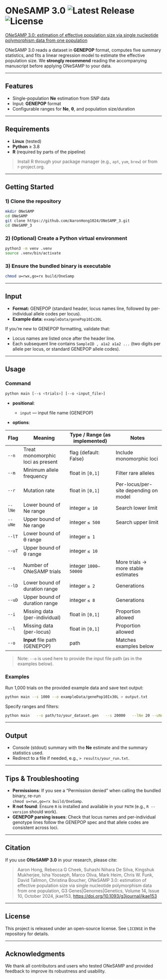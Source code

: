 # ONeSAMP 3.0 ![Latest Release](https://img.shields.io/github/v/release/AaronHong1024/ONeSAMP_3?display_name=tag&sort=semver) ![License](https://img.shields.io/github/license/AaronHong1024/ONeSAMP_3)


<!-- Badges (optional)
[![GitHub release](https://img.shields.io/github/v/release/<owner>/ONeSAMP_3)]()
[![License](https://img.shields.io/github/license/<owner>/ONeSAMP_3)]()
-->

[ONeSAMP 3.0: estimation of effective population size via single nucleotide polymorphism data from one population](https://academic.oup.com/g3journal/article/14/10/jkae153/7712987)

ONeSAMP 3.0 reads a dataset in **GENEPOP** format, computes five summary statistics, and fits a linear regression model to estimate the effective population size. We **strongly recommend** reading the accompanying manuscript before applying ONeSAMP to your data.

---

## Features

- Single-population **Ne** estimation from SNP data  
- Input: **GENEPOP** format  
- Configurable ranges for **Ne**, **θ**, and population size/duration  

---

## Requirements

- **Linux** (tested)
- **Python** ≥ 3.8
- **R** (required by parts of the pipeline)

> Install R through your package manager (e.g., `apt`, `yum`, `brew`) or from r-project.org.

---

## Getting Started

### 1) Clone the repository

```bash
mkdir ONeSAMP
cd ONeSAMP
git clone https://github.com/AaronHong1024/ONeSAMP_3.git
cd ONeSAMP_3
```

### 2) (Optional) Create a Python virtual environment

```bash
python3 -m venv .venv
source .venv/bin/activate
```

### 3) Ensure the bundled binary is executable

```bash
chmod u=rwx,go=rx build/OneSamp
```

---

## Input

- **Format:** GENEPOP (standard header, locus names line, followed by per-individual allele codes per locus).
- **Example data:** `exampleData/genePop10Ix30L`

If you’re new to GENEPOP formatting, validate that:
- Locus names are listed once after the header line.
- Each subsequent line contains `SampleID , a1a2 a1a2 ...` (two digits per allele per locus, or standard GENEPOP allele codes).

---

## Usage

### Command

```bash
python main [--s <trials>] [--o <input_file>]
```

- **positional**:
  - `input` — input file name (GENEPOP)

- **options**:

| Flag | Meaning | Type / Range (as implemented) | Notes |
|---|---|---|---|
| `--n` | Treat monomorphic loci as present | flag (default: False) | Include monomorphic loci |
| `--m` | Minimum allele frequency | float in `[0,1]` | Filter rare alleles |
| `--r` | Mutation rate | float in `[0,1]` | Per-locus/per-site depending on model |
| `--lNe` | Lower bound of Ne range | integer `≥ 10` | Search lower limit |
| `--uNe` | Upper bound of Ne range | integer `≤ 500` | Search upper limit |
| `--lT` | Lower bound of θ range | integer `≥ 1` |  |
| `--uT` | Upper bound of θ range | integer `≤ 10` |  |
| `--s` | Number of ONeSAMP trials | integer `1000–50000` | More trials → more stable estimates |
| `--lD` | Lower bound of duration range | integer `≥ 2` | Generations |
| `--uD` | Upper bound of duration range | integer `≤ 8` | Generations |
| `--i` | Missing data (per-individual) | float in `[0,1]` | Proportion allowed |
| `--l` | Missing data (per-locus) | float in `[0,1]` | Proportion allowed |
| `--o` | **Input** file path (GENEPOP) | path | Matches examples below |

> Note: `--o` is used here to provide the input file path (as in the examples below).

### Examples

Run 1,000 trials on the provided example data and save text output:

```bash
python main --s 1000 --o exampleData/genePop10Ix30L > output.txt
```

Specify ranges and filters:

```bash
python main   --o path/to/your_dataset.gen   --s 20000   --lNe 20 --uNe 400   --lT 1  --uT 10   --lD 2  --uD 6   --m 0.02   --i 0.1   --l 0.1
```

---

## Output

- Console (stdout) summary with the **Ne** estimate and the summary statistics used.  
- Redirect to a file if needed, e.g., `> results/your_run.txt`.

---

## Tips & Troubleshooting

- **Permissions**: If you see a “Permission denied” when calling the bundled binary, re-run  
  `chmod u=rwx,go=rx build/OneSamp`.
- **R not found**: Ensure `R` is installed and available in your `PATH` (e.g., `R --version` should work).
- **GENEPOP parsing issues**: Check that locus names and per-individual genotype lines follow the GENEPOP spec and that allele codes are consistent across loci.

---

## Citation

If you use **ONeSAMP 3.0** in your research, please cite:

> Aaron Hong, Rebecca G Cheek, Suhashi Nihara De Silva, Kingshuk Mukherjee, Isha Yooseph, Marco Oliva, Mark Heim, Chris W. Funk, David Tallmon, Christina Boucher, ONeSAMP 3.0: estimation of effective population size via single nucleotide polymorphism data from one population, G3 Genes|Genomes|Genetics, Volume 14, Issue 10, October 2024, jkae153, https://doi.org/10.1093/g3journal/jkae153

---

## License

This project is released under an open-source license. See `LICENSE` in the repository for details.

---

## Acknowledgments

We thank all contributors and users who tested ONeSAMP and provided feedback to improve its robustness and usability.

 
